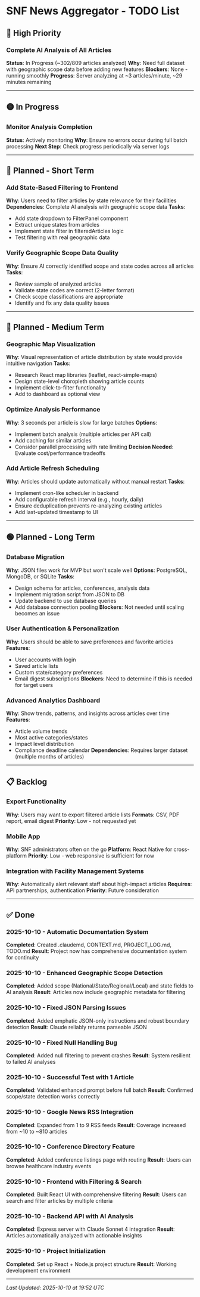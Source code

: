 # SNF News Aggregator - TODO List

## 🔴 High Priority

### Complete AI Analysis of All Articles
**Status**: In Progress (~302/809 articles analyzed)
**Why**: Need full dataset with geographic scope data before adding new features
**Blockers**: None - running smoothly
**Progress**: Server analyzing at ~3 articles/minute, ~29 minutes remaining

---

## 🟡 In Progress

### Monitor Analysis Completion
**Status**: Actively monitoring
**Why**: Ensure no errors occur during full batch processing
**Next Step**: Check progress periodically via server logs

---

## 🔵 Planned - Short Term

### Add State-Based Filtering to Frontend
**Why**: Users need to filter articles by state relevance for their facilities
**Dependencies**: Complete AI analysis with geographic scope data
**Tasks**:
- Add state dropdown to FilterPanel component
- Extract unique states from articles
- Implement state filter in filteredArticles logic
- Test filtering with real geographic data

### Verify Geographic Scope Data Quality
**Why**: Ensure AI correctly identified scope and state codes across all articles
**Tasks**:
- Review sample of analyzed articles
- Validate state codes are correct (2-letter format)
- Check scope classifications are appropriate
- Identify and fix any data quality issues

---

## 🔵 Planned - Medium Term

### Geographic Map Visualization
**Why**: Visual representation of article distribution by state would provide intuitive navigation
**Tasks**:
- Research React map libraries (leaflet, react-simple-maps)
- Design state-level choropleth showing article counts
- Implement click-to-filter functionality
- Add to dashboard as optional view

### Optimize Analysis Performance
**Why**: 3 seconds per article is slow for large batches
**Options**:
- Implement batch analysis (multiple articles per API call)
- Add caching for similar articles
- Consider parallel processing with rate limiting
**Decision Needed**: Evaluate cost/performance tradeoffs

### Add Article Refresh Scheduling
**Why**: Articles should update automatically without manual restart
**Tasks**:
- Implement cron-like scheduler in backend
- Add configurable refresh interval (e.g., hourly, daily)
- Ensure deduplication prevents re-analyzing existing articles
- Add last-updated timestamp to UI

---

## 🟢 Planned - Long Term

### Database Migration
**Why**: JSON files work for MVP but won't scale well
**Options**: PostgreSQL, MongoDB, or SQLite
**Tasks**:
- Design schema for articles, conferences, analysis data
- Implement migration script from JSON to DB
- Update backend to use database queries
- Add database connection pooling
**Blockers**: Not needed until scaling becomes an issue

### User Authentication & Personalization
**Why**: Users should be able to save preferences and favorite articles
**Features**:
- User accounts with login
- Saved article lists
- Custom state/category preferences
- Email digest subscriptions
**Blockers**: Need to determine if this is needed for target users

### Advanced Analytics Dashboard
**Why**: Show trends, patterns, and insights across articles over time
**Features**:
- Article volume trends
- Most active categories/states
- Impact level distribution
- Compliance deadline calendar
**Dependencies**: Requires larger dataset (multiple months of articles)

---

## 📋 Backlog

### Export Functionality
**Why**: Users may want to export filtered article lists
**Formats**: CSV, PDF report, email digest
**Priority**: Low - not requested yet

### Mobile App
**Why**: SNF administrators often on the go
**Platform**: React Native for cross-platform
**Priority**: Low - web responsive is sufficient for now

### Integration with Facility Management Systems
**Why**: Automatically alert relevant staff about high-impact articles
**Requires**: API partnerships, authentication
**Priority**: Future consideration

---

## ✅ Done

### 2025-10-10 - Automatic Documentation System
**Completed**: Created .claudemd, CONTEXT.md, PROJECT_LOG.md, TODO.md
**Result**: Project now has comprehensive documentation system for continuity

### 2025-10-10 - Enhanced Geographic Scope Detection
**Completed**: Added scope (National/State/Regional/Local) and state fields to AI analysis
**Result**: Articles now include geographic metadata for filtering

### 2025-10-10 - Fixed JSON Parsing Issues
**Completed**: Added emphatic JSON-only instructions and robust boundary detection
**Result**: Claude reliably returns parseable JSON

### 2025-10-10 - Fixed Null Handling Bug
**Completed**: Added null filtering to prevent crashes
**Result**: System resilient to failed AI analyses

### 2025-10-10 - Successful Test with 1 Article
**Completed**: Validated enhanced prompt before full batch
**Result**: Confirmed scope/state detection works correctly

### 2025-10-10 - Google News RSS Integration
**Completed**: Expanded from 1 to 9 RSS feeds
**Result**: Coverage increased from ~10 to ~810 articles

### 2025-10-10 - Conference Directory Feature
**Completed**: Added conference listings page with routing
**Result**: Users can browse healthcare industry events

### 2025-10-10 - Frontend with Filtering & Search
**Completed**: Built React UI with comprehensive filtering
**Result**: Users can search and filter articles by multiple criteria

### 2025-10-10 - Backend API with AI Analysis
**Completed**: Express server with Claude Sonnet 4 integration
**Result**: Articles automatically analyzed with actionable insights

### 2025-10-10 - Project Initialization
**Completed**: Set up React + Node.js project structure
**Result**: Working development environment

---

*Last Updated: 2025-10-10 at 19:52 UTC*
